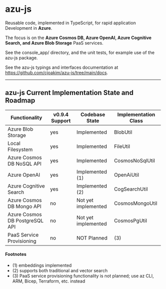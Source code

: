 # azu-js

Reusable code, implemented in TypeScript, for rapid application Development in **Azure**.

The focus is on the **Azure Cosmos DB, Azure OpenAI, Azure Cognitive Search, and Azure Blob Storage** PaaS services.

See the console_app/ directory, and the unit tests, for example use of the azu-js package.

See the azu-js typings and interfaces documentation at https://github.com/cjoakim/azu-js/tree/main/docs.

---

## azu-js Current Implementation State and Roadmap

| Functionality                   | v0.9.4 Support | Codebase State       | Implementation Class   |
| ------------------------------- | -------------- | -------------------- | ---------------------- |
| Azure Blob Storage              | yes            | Implemented          | BlobUtil               |
| Local Filesystem                | yes            | Implemented          | FileUtil               |
| Azure Cosmos DB NoSQL API       | yes            | Implemented          | CosmosNoSqlUtil        |
| Azure OpenAI                    | yes            | Implemented (1)      | OpenAiUtil             |
| Azure Cognitive Search          | yes            | Implemented (2)      | CogSearchUtil          |
| Azure Cosmos DB Mongo API       | no             | Not yet implemented  | CosmosMongoUtil        |
| Azure Cosmos DB PostgreSQL API  | no             | Not yet implemented  | CosmosPgUtil           |
| PaaS Service Provisioning       | no             | NOT Planned          | (3)                    |

#### Footnotes

- (1) embeddings implemented
- (2) supports both traditional and vector search
- (3) PaaS service provisioning functionality is not planned; use az CLI, ARM, Bicep, Terraform, etc. instead
